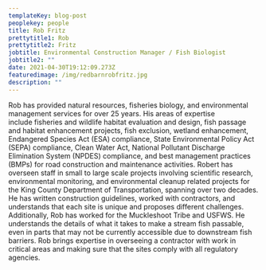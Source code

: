 ```yaml
---
templateKey: blog-post
peoplekey: people
title: Rob Fritz
prettytitle1: Rob
prettytitle2: Fritz
jobtitle: Environmental Construction Manager / Fish Biologist
jobtitle2: ""
date: 2021-04-30T19:12:09.273Z
featuredimage: /img/redbarnrobfritz.jpg
description: ""
---
```

Rob has provided natural resources, fisheries biology, and environmental management services for over 25 years. His areas of expertise include fisheries and wildlife habitat evaluation and design, fish passage and habitat enhancement projects, fish exclusion, wetland enhancement, Endangered Species Act (ESA) compliance, State Environmental Policy Act (SEPA) compliance, Clean Water Act, National Pollutant Discharge Elimination System (NPDES) compliance, and best management practices (BMPs) for road construction and maintenance activities. Robert has overseen staff in small to large scale projects involving scientific research, environmental monitoring, and environmental cleanup related projects for the King County Department of Transportation, spanning over two decades. He has written construction guidelines, worked with contractors, and understands that each site is unique and proposes different challenges. Additionally, Rob has worked for the Muckleshoot Tribe and USFWS. He understands the details of what it takes to make a stream fish passable, even in parts that may not be currently accessible due to downstream fish barriers. Rob brings expertise in overseeing a contractor with work in critical areas and making sure that the sites comply with all regulatory agencies.
